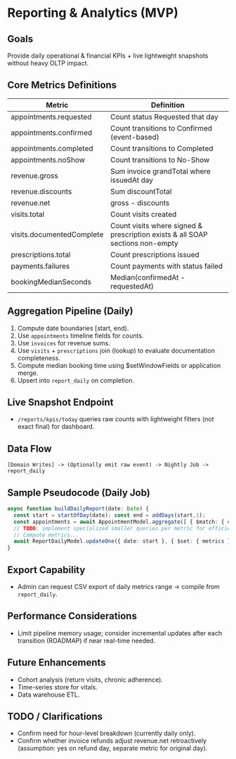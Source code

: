 # Reporting & Analytics (MVP)

## Goals
Provide daily operational & financial KPIs + live lightweight snapshots without heavy OLTP impact.

## Core Metrics Definitions
| Metric | Definition |
|--------|-----------|
| appointments.requested | Count status Requested that day |
| appointments.confirmed | Count transitions to Confirmed (event-based) |
| appointments.completed | Count transitions to Completed |
| appointments.noShow | Count transitions to No-Show |
| revenue.gross | Sum invoice grandTotal where issuedAt day |
| revenue.discounts | Sum discountTotal |
| revenue.net | gross - discounts |
| visits.total | Count visits created |
| visits.documentedComplete | Count visits where signed & prescription exists & all SOAP sections non-empty |
| prescriptions.total | Count prescriptions issued |
| payments.failures | Count payments with status failed |
| bookingMedianSeconds | Median(confirmedAt - requestedAt) |

## Aggregation Pipeline (Daily)
1. Compute date boundaries [start, end).
2. Use `appointments` timeline fields for counts.
3. Use `invoices` for revenue sums.
4. Use `visits` + `prescriptions` join (lookup) to evaluate documentation completeness.
5. Compute median booking time using $setWindowFields or application merge.
6. Upsert into `report_daily` on completion.

## Live Snapshot Endpoint
- `/reports/kpis/today` queries raw counts with lightweight filters (not exact final) for dashboard.

## Data Flow
```
[Domain Writes] -> (Optionally emit raw event) -> Nightly Job -> report_daily
```

## Sample Pseudocode (Daily Job)
```ts
async function buildDailyReport(date: Date) {
  const start = startOfDay(date); const end = addDays(start,1);
  const appointments = await AppointmentModel.aggregate([ { $match: { createdAt: { $gte: start, $lt: end } } } ]); // refine per metric
  // TODO: implement specialized smaller queries per metric for efficiency
  // Compute metrics...
  await ReportDailyModel.updateOne({ date: start }, { $set: { metrics } }, { upsert: true });
}
```

## Export Capability
- Admin can request CSV export of daily metrics range -> compile from `report_daily`.

## Performance Considerations
- Limit pipeline memory usage; consider incremental updates after each transition (ROADMAP) if near real-time needed.

## Future Enhancements
- Cohort analysis (return visits, chronic adherence).
- Time-series store for vitals.
- Data warehouse ETL.

## TODO / Clarifications
- Confirm need for hour-level breakdown (currently daily only).
- Confirm whether invoice refunds adjust revenue.net retroactively (assumption: yes on refund day, separate metric for original day). 
